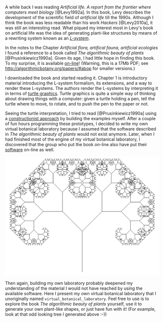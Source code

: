 A while back I was reading *Artificial life. A report from the frontier where
computers meet biology* [@Levy1992a]. In this book, Levy describes the
development of the scientific field of *artificial life* till the 1990s.
Although I think the book was less readable than his work *Hackers* [@Levy2010a], it was still an
interesting read. What piqued my interest most in Levy's book on artificial
life was the idea of generating plant-like structures by means of a rewriting
system known as an *[L-system](https://en.wikipedia.org/wiki/L-system)*.

In the notes to the Chapter *Artificial flora, artifical fauna, artificial
ecologies* I found a reference to a book called *The algorithmic beauty of
plants* [@Prusinkiewicz1990a]. Given its age, I had little hope in finding
this book. To my surprise, it is available
[on-line](http://algorithmicbotany.org/papers/abop/abop.pdf)! (Warning, this
is a 17Mb PDF; see <http://algorithmicbotany.org/papers/#abop> for smaller
versions.) 

I downloaded the book and started reading it. Chapter 1 is introductory
material introducing the L-system formalism, its extensions, and a way to
render these L-systems. The authors render the L-systems by interpreting it in
terms of [turtle graphics](https://en.wikipedia.org/wiki/Turtle_graphics).
Turtle graphics is quite a simple way of thinking about drawing things with a
computer: given a turtle holding a pen, tell the turtle where to move, to
rotate, and to push the pen to the paper or not.

Seeing the turtle interpretation, I tried to read [@Prusinkiewicz1990a] using
a [constructionist
approach](https://en.wikipedia.org/wiki/Constructionism_(learning_theory)) by
building the examples myself. After a couple of fun hours programming these
prototypes, I decided to write my own virtual botanical laboratory because I
assumed that the software described in *The algorithmic beauty of plants*
would not exist anymore. Later, when I had finished most of the engine of my
virtual botanical laboratory, I discovered that the group who put the book
on-line also have put their
[software](http://algorithmicbotany.org/virtual_laboratory/) on-line as well.

![How much fun: I generated an odd looking tree!](images/generated_tree.png)

Then again, building my own laboratory probably deepened my understanding of
the material I would not have reached by using the available software. Here I
present my own virtual botanical laboratory that I unoriginally named
`virtual_botanical_laboratory`. Feel free to use is to explore the book *The
algorithmic beauty of plants* yourself, use it to generate your own plant-like
shapes, or just have fun with it! (For example, look at that odd looking tree I generated above :-))

